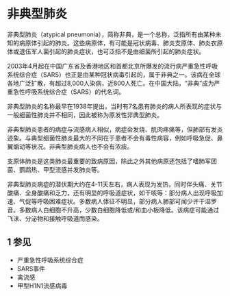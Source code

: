 # 非典型肺炎



非典型肺炎（atypical pneumonia），简称非典，是一个总称，泛指所有由某种未知的病原体引起的肺炎。这些病原体，有可能是冠状病毒、肺炎支原体、肺炎衣原体或退伍军人菌引起的肺炎症状，也可泛指不是由细菌所引起的肺炎症状。

2003年4月起在中国广东省及香港地区和首都北京所爆发的流行病严重急性呼吸系统综合症（SARS）也正是由某种冠状病毒引起的，属于非典之一。该病在全球各地广泛扩散，有超过8,000人染病，近800人死亡。在中国大陆，“非典”成为严重急性呼吸系统综合症（SARS）的代名词。

非典型肺炎的名称最早在1938年提出，当时有7名患有肺炎的病人所表现的症状与一般细菌性肺炎并不相同，因此被称为原发性非典型肺炎。

非典型肺炎患者的病症与流感病人相似，病症会发烧、肌肉疼痛等，但肺部有发炎迹象。与典型细菌性肺炎最大的不同在于患者不会有毒性病容，例如呼吸急促、鼻翼煽动等状况。非典型肺炎病人也不会有浓痰。

支原体肺炎是这类肺炎最重要的致病原因，除此之外其他病原还包括了嗜肺军团菌、鹦鹉热、甲型流感并发肺炎等。

非典型肺炎病症的潜伏期大约在4-11天左右，病人表现为发热，同时伴头痛、关节酸痛、全身酸痛和乏力，还有明显的呼吸道症状，如干咳等：部分病人出现呼吸加速、气促等呼吸困难症状。多数病人体征不明显，部分病人肺部可闻少许干湿罗音。多数病人白细胞不升高，少数白细胞降低或/和血小板降低。该病症可能通过飞沫、分泌物和接触呼吸道而感染。



## 1 参见

* 严重急性呼吸系统综合症
* SARS事件
* 禽流感
* 甲型H1N1流感病毒



